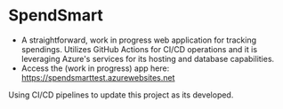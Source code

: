 # SpendSmart
- A straightforward, work in progress web application for tracking spendings. Utilizes GitHub Actions for CI/CD operations and it is leveraging Azure's services for its hosting and database capabilities.
- Access the (work in progress) app here: https://spendsmarttest.azurewebsites.net

Using CI/CD pipelines to update this project as its developed.
